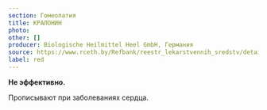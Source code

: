 ```yaml
---
section: Гомеопатия
title: КРАЛОНИН
photo:
other: []
producer: Biologische Heilmittel Heel GmbH, Германия
source: https://www.rceth.by/Refbank/reestr_lekarstvennih_sredstv/details/3004_96_01_07_12_17_18
label: red
---
```


**Не эффективно.**

Прописывают при заболеваниях сердца.
